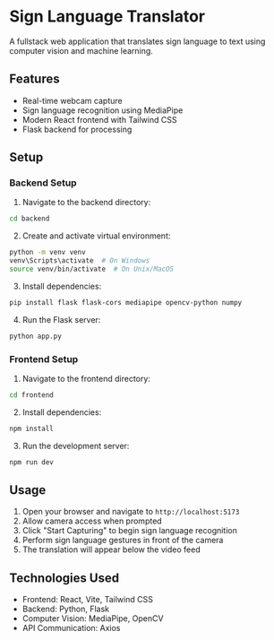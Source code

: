 # Sign Language Translator

A fullstack web application that translates sign language to text using computer vision and machine learning.

## Features

- Real-time webcam capture
- Sign language recognition using MediaPipe
- Modern React frontend with Tailwind CSS
- Flask backend for processing

## Setup

### Backend Setup

1. Navigate to the backend directory:
```bash
cd backend
```

2. Create and activate virtual environment:
```bash
python -m venv venv
venv\Scripts\activate  # On Windows
source venv/bin/activate  # On Unix/MacOS
```

3. Install dependencies:
```bash
pip install flask flask-cors mediapipe opencv-python numpy
```

4. Run the Flask server:
```bash
python app.py
```

### Frontend Setup

1. Navigate to the frontend directory:
```bash
cd frontend
```

2. Install dependencies:
```bash
npm install
```

3. Run the development server:
```bash
npm run dev
```

## Usage

1. Open your browser and navigate to `http://localhost:5173`
2. Allow camera access when prompted
3. Click "Start Capturing" to begin sign language recognition
4. Perform sign language gestures in front of the camera
5. The translation will appear below the video feed

## Technologies Used

- Frontend: React, Vite, Tailwind CSS
- Backend: Python, Flask
- Computer Vision: MediaPipe, OpenCV
- API Communication: Axios